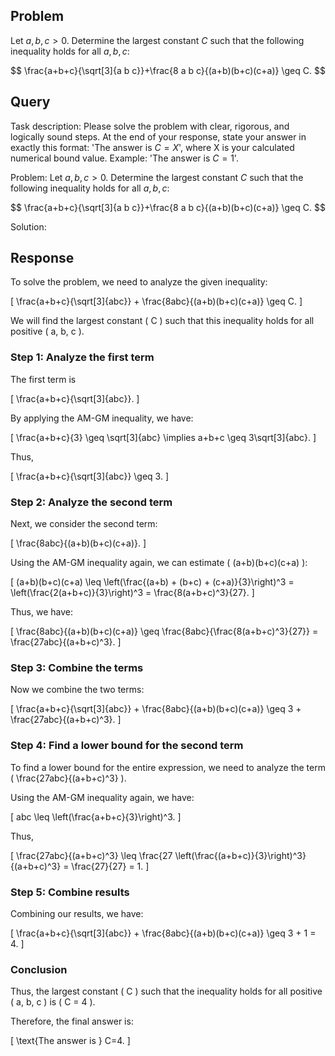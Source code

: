 ## Problem

Let $a, b, c > 0$. Determine the largest constant $C$ such that the following inequality holds for all $a, b, c$:

$$
\frac{a+b+c}{\sqrt[3]{a b c}}+\frac{8 a b c}{(a+b)(b+c)(c+a)} \geq C.
$$

## Query

Task description: Please solve the problem with clear, rigorous, and logically sound steps. At the end of your response, state your answer in exactly this format: 'The answer is $C=X$', where X is your calculated numerical bound value. Example: 'The answer is $C=1$'.

Problem: Let $a, b, c > 0$. Determine the largest constant $C$ such that the following inequality holds for all $a, b, c$:

$$
\frac{a+b+c}{\sqrt[3]{a b c}}+\frac{8 a b c}{(a+b)(b+c)(c+a)} \geq C.
$$

Solution:

## Response

To solve the problem, we need to analyze the given inequality:

\[
\frac{a+b+c}{\sqrt[3]{abc}} + \frac{8abc}{(a+b)(b+c)(c+a)} \geq C.
\]

We will find the largest constant \( C \) such that this inequality holds for all positive \( a, b, c \).

### Step 1: Analyze the first term

The first term is 

\[
\frac{a+b+c}{\sqrt[3]{abc}}.
\]

By applying the AM-GM inequality, we have:

\[
\frac{a+b+c}{3} \geq \sqrt[3]{abc} \implies a+b+c \geq 3\sqrt[3]{abc}.
\]

Thus,

\[
\frac{a+b+c}{\sqrt[3]{abc}} \geq 3.
\]

### Step 2: Analyze the second term

Next, we consider the second term:

\[
\frac{8abc}{(a+b)(b+c)(c+a)}.
\]

Using the AM-GM inequality again, we can estimate \( (a+b)(b+c)(c+a) \):

\[
(a+b)(b+c)(c+a) \leq \left(\frac{(a+b) + (b+c) + (c+a)}{3}\right)^3 = \left(\frac{2(a+b+c)}{3}\right)^3 = \frac{8(a+b+c)^3}{27}.
\]

Thus, we have:

\[
\frac{8abc}{(a+b)(b+c)(c+a)} \geq \frac{8abc}{\frac{8(a+b+c)^3}{27}} = \frac{27abc}{(a+b+c)^3}.
\]

### Step 3: Combine the terms

Now we combine the two terms:

\[
\frac{a+b+c}{\sqrt[3]{abc}} + \frac{8abc}{(a+b)(b+c)(c+a)} \geq 3 + \frac{27abc}{(a+b+c)^3}.
\]

### Step 4: Find a lower bound for the second term

To find a lower bound for the entire expression, we need to analyze the term \( \frac{27abc}{(a+b+c)^3} \). 

Using the AM-GM inequality again, we have:

\[
abc \leq \left(\frac{a+b+c}{3}\right)^3.
\]

Thus,

\[
\frac{27abc}{(a+b+c)^3} \leq \frac{27 \left(\frac{(a+b+c)}{3}\right)^3}{(a+b+c)^3} = \frac{27}{27} = 1.
\]

### Step 5: Combine results

Combining our results, we have:

\[
\frac{a+b+c}{\sqrt[3]{abc}} + \frac{8abc}{(a+b)(b+c)(c+a)} \geq 3 + 1 = 4.
\]

### Conclusion

Thus, the largest constant \( C \) such that the inequality holds for all positive \( a, b, c \) is \( C = 4 \).

Therefore, the final answer is:

\[
\text{The answer is } C=4.
\]